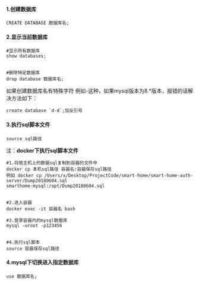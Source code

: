 #### 1.创建数据库

```
CREATE DATABASE 数据库名;
```

#### 2.显示当前数据库

```
#显示所有数据库
show databases;


#删除特定数据库
drop database 数据库名;
```

如果创建数据库名有特殊字符 例如-这种，如果mysql版本为8.\*版本，报错的话解决方法如下：

    create database `d-d`;加反引号

#### 3.执行sql脚本文件

```
source sql路径
```

注：**docker下执行sql脚本文件**

```
#1.将宿主机上的数据sql复制到容器的文件中
docker cp 本机sql路径 容器名:容器保存sql路径
例如 docker cp /Users/x/Desktop/ProjectCode/smart-home/smart-home-auth-server/Dump20180604.sql 
smarthome-mysql:/opt/Dump20180604.sql


#2.进入容器
docker exec -it 容器名 bash

#3.登录容器内的mysql数据库
mysql -uroot -p123456


#4.执行sql脚本
source 容器保存sql路径
```

#### 4.mysql下切换进入指定数据库

```
use 数据库名;
```



